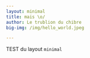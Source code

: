 ```yaml
---
layout: minimal
title: mais \o/
author: Le trublion du chibre
big-img: /img/hello_world.jpeg

---
```


TEST du layout `minimal`
